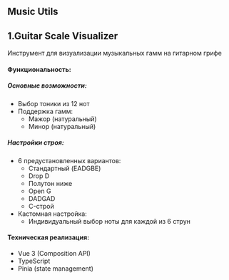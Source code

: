 ## Music Utils

## 1.Guitar Scale Visualizer

Инструмент для визуализации музыкальных гамм на гитарном грифе

#### Функциональность:

##### **Основные возможности:**

- Выбор тоники из 12 нот
- Поддержка гамм:
  - Мажор (натуральный)
  - Минор (натуральный)

##### **Настройки строя:**

- 6 предустановленных вариантов:
  - Стандартный (EADGBE)
  - Drop D
  - Полутон ниже
  - Open G
  - DADGAD
  - C-строй
- Кастомная настройка:
  - Индивидуальный выбор ноты для каждой из 6 струн

#### Техническая реализация:

- Vue 3 (Composition API)
- TypeScript
- Pinia (state management)
